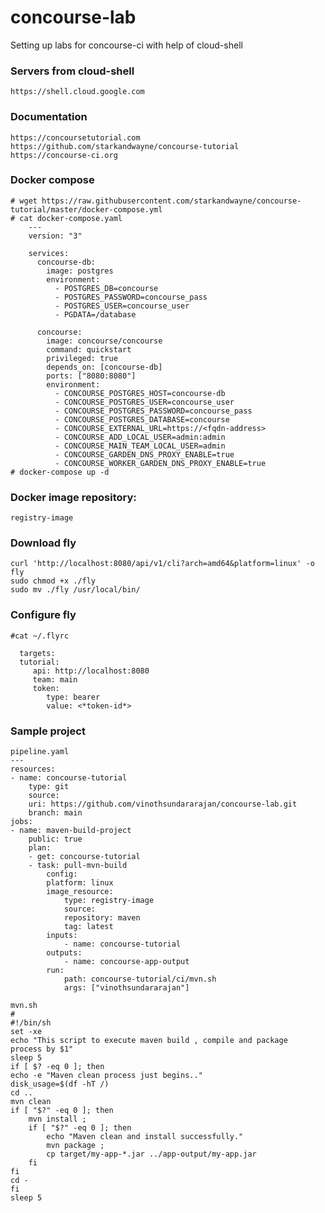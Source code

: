 # concourse-lab
Setting up labs for concourse-ci with help of cloud-shell

### Servers from cloud-shell 
    https://shell.cloud.google.com
  
### Documentation 
    https://concoursetutorial.com
    https://github.com/starkandwayne/concourse-tutorial
    https://concourse-ci.org

 ### Docker compose
    # wget https://raw.githubusercontent.com/starkandwayne/concourse-tutorial/master/docker-compose.yml
    # cat docker-compose.yaml 
        ---
        version: "3"

        services:
          concourse-db:
            image: postgres
            environment:
              - POSTGRES_DB=concourse
              - POSTGRES_PASSWORD=concourse_pass
              - POSTGRES_USER=concourse_user
              - PGDATA=/database

          concourse:
            image: concourse/concourse
            command: quickstart
            privileged: true
            depends_on: [concourse-db]
            ports: ["8080:8080"]
            environment:
              - CONCOURSE_POSTGRES_HOST=concourse-db
              - CONCOURSE_POSTGRES_USER=concourse_user
              - CONCOURSE_POSTGRES_PASSWORD=concourse_pass
              - CONCOURSE_POSTGRES_DATABASE=concourse
              - CONCOURSE_EXTERNAL_URL=https://<fqdn-address>
              - CONCOURSE_ADD_LOCAL_USER=admin:admin
              - CONCOURSE_MAIN_TEAM_LOCAL_USER=admin
              - CONCOURSE_GARDEN_DNS_PROXY_ENABLE=true
              - CONCOURSE_WORKER_GARDEN_DNS_PROXY_ENABLE=true
    # docker-compose up -d
  
 ### Docker image repository:
    registry-image
    
 ### Download fly 
    curl 'http://localhost:8080/api/v1/cli?arch=amd64&platform=linux' -o fly   
    sudo chmod +x ./fly
    sudo mv ./fly /usr/local/bin/
 ### Configure fly
    #cat ~/.flyrc 

      targets:
      tutorial:
         api: http://localhost:8080
         team: main
         token:
            type: bearer
            value: <*token-id*>

 ### Sample project
    pipeline.yaml
    ---
    resources:
    - name: concourse-tutorial
        type: git
        source:
        uri: https://github.com/vinothsundararajan/concourse-lab.git
        branch: main
    jobs:
    - name: maven-build-project
        public: true
        plan:
        - get: concourse-tutorial
        - task: pull-mvn-build
            config:
            platform: linux
            image_resource:
                type: registry-image
                source: 
                repository: maven
                tag: latest
            inputs:
                - name: concourse-tutorial
            outputs:
                - name: concourse-app-output
            run:
                path: concourse-tutorial/ci/mvn.sh
                args: ["vinothsundararajan"]

    mvn.sh
    #
    #!/bin/sh
    set -xe 
    echo "This script to execute maven build , compile and package  process by $1"
    sleep 5
    if [ $? -eq 0 ]; then
    echo -e "Maven clean process just begins.."
    disk_usage=$(df -hT /)
    cd ..
    mvn clean
    if [ "$?" -eq 0 ]; then
        mvn install ; 
        if [ "$?" -eq 0 ]; then
            echo "Maven clean and install successfully."
            mvn package ;
            cp target/my-app-*.jar ../app-output/my-app.jar
        fi
    fi
    cd -
    fi
    sleep 5